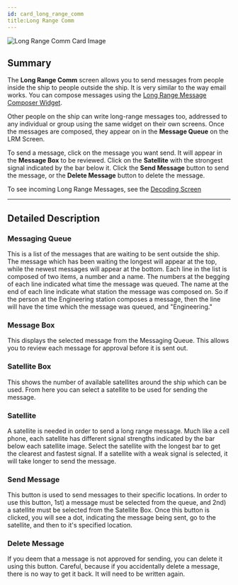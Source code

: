 ```yaml
---
id: card_long_range_comm
title:Long Range Comm
---
```


![Long Range Comm Card Image](/docs/card_longRangeComm.jpg)

## Summary

The **Long Range Comm** screen allows you to send messages from people inside
the ship to people outside the ship. It is very similar to the way email works.
You can compose messages using the [Long Range Message Composer Widget](#).

Other people on the ship can write long-range messages too, addressed to any
individual or group using the same widget on their own screens. Once the
messages are composed, they appear on in the **Message Queue** on the LRM
Screen.

To send a message, click on the message you want send. It will appear in the
**Message Box** to be reviewed. Click on the **Satellite** with the strongest
signal indicated by the bar below it. Click the **Send Message** button to send
the message, or the **Delete Message** button to delete the message.

To see incoming Long Range Messages, see the [Decoding Screen](#)

---

## Detailed Description

### Messaging Queue

This is a list of the messages that are waiting to be sent outside the ship. The
message which has been waiting the longest will appear at the top, while the
newest messages will appear at the bottom. Each line in the list is composed of
two items, a number and a name. The numbers at the begging of each line
indicated what time the message was queued. The name at the end of each line
indicate what station the message was composed on. So if the person at the
Engineering station composes a message, then the line will have the time which
the message was queued, and "Engineering."

### Message Box

This displays the selected message from the Messaging Queue. This allows you to
review each message for approval before it is sent out.

### Satellite Box

This shows the number of available satellites around the ship which can be used.
From here you can select a satellite to be used for sending the message.

### Satellite

A satellite is needed in order to send a long range message. Much like a cell
phone, each satellite has different signal strengths indicated by the bar below
each satellite image. Select the satellite with the longest bar to get the
clearest and fastest signal. If a satellite with a weak signal is selected, it
will take longer to send the message.

### Send Message

This button is used to send messages to their specific locations. In order to
use this button, 1st) a message must be selected from the queue, and 2nd) a
satellite must be selected from the Satellite Box. Once this button is clicked,
you will see a dot, indicating the message being sent, go to the satellite, and
then to it's specified location.

### Delete Message

If you deem that a message is not approved for sending, you can delete it using
this button. Careful, because if you accidentally delete a message, there is no
way to get it back. It will need to be written again.
